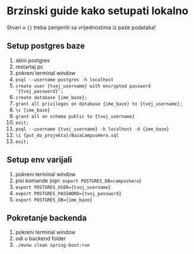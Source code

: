 # Brzinski guide kako setupati lokalno

Stvari u `{}` treba zamjeniti sa vrijednostima iz paze podataka!

## Setup postgres baze
1. skini postgres
2. restartaj pc
3. pokreni terminal window
4. `psql --username postgres -h localhost`
5. `create user {tvoj_username} with encrypted password '{tvoj_password}';`
6. `create database {ime_baze};`
7. `grant all privileges on database {ime_baze} to {tvoj_username};`
8. `\c {ime_baze}`
9. `grant all on schema public to {tvoj_username}`
10. `exit;`
11. `psql --username {tvoj_username} -h localhost -d {ime_baze}`
12. `\i {put_do_projekta}/BazaCampusHero.sql`
13. `exit;`

## Setup env varijali
1. pokreni terminal window
2. pisi komande (npr: `export POSTGRES_DB=campushero`)
3. `export POSTGRES_USER={tvoj_username}`
4. `export POSTGRES_PASSWORD={tvoj_password}`
5. `export POSTGRES_DB={ime_baze}`

## Pokretanje backenda
1. pokreni terminal window
2. odi u backend folder
3. `./mvnw clean spring-boot:run`
